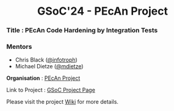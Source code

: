 # <div align="center">GSoC'24 - PEcAn Project </div>

### Title : PEcAn Code Hardening by Integration Tests

### Mentors
- Chris Black ([@infotroph](https://github.com/infotroph))
- Michael Dietze ([@mdietze](https://github.com/mdietze))

**Organisation** : [PEcAn Project](https://pecanproject.github.io)

Link to Project : [GSoC Project Page](https://summerofcode.withgoogle.com/programs/2024/projects/EG8UbPly)

Please visit the project [Wiki](https://github.com/meetagrawal09/GSoC-24-PEcAn_Project/wiki) for more details.
